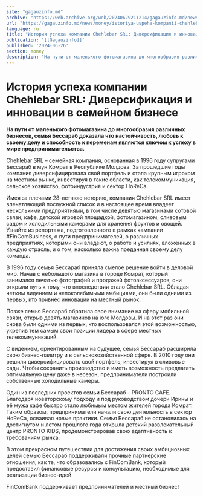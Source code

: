 ```yaml
---
site: "gagauzinfo.md"
archive: "https://web.archive.org/web/20240629211214/gagauzinfo.md/news/money/istoriya-uspeha-kompanii-chehlebar-srl-diversifikatsiya-i-innovatsii-v-semeinom-biznese"
url: "https://gagauzinfo.md/news/money/istoriya-uspeha-kompanii-chehlebar-srl-diversifikatsiya-i-innovatsii-v-semeinom-biznese"
language: ru
title: "История успеха компании Chehlebar SRL: Диверсификация и инновации в семейном бизнесе"
publication: '[[Gagauzinfo]]'
published: '2024-06-26'
section: money
description: "На пути от маленького фотомагазина до многообразия различных бизнесов, семья Бессараб доказала что настойчивость, любовь к своему делу и способность к переменам являются ключом к успеху в мире предпринимательства."
---
```


# История успеха компании Chehlebar SRL: Диверсификация и инновации в семейном бизнесе

**На пути от маленького фотомагазина до многообразия различных бизнесов, семья Бессараб доказала что настойчивость, любовь к своему делу и способность к переменам являются ключом к успеху в мире предпринимательства.**

Chehlebar SRL – семейная компания, основанная в 1996 году супругами Бессараб в мун.Комрат в Республике Молдова. За прошедшие годы компания диверсифицировала свой портфель и стала крупным игроком на местном рынке, инвестируя в такие области, как телекоммуникация, сельское хозяйство, фотоиндустрия и сектор HoReCa.

Имея за плечами 28-летнюю историю, компания Chehlebar SRL имеет впечатляющий послужной список и в настоящее время владеет несколькими предприятиями, в том числе девятью магазинами сотовой связи, кафе, детской игровой площадкой, фотомагазином, сливовым садом и холодильными камерами для хранения фруктов и овощей. Узнайте из репортажа, подготовленного в рамках кампании #FinComBusiness, о пути предпринимателей, о различных предприятиях, которыми они владеют, о работе и усилиях, вложенных в каждую отрасль, и о том, насколько важна преданная своему делу команда.

В 1996 году семья Бессараб приняла смелое решение войти в деловой мир. Начав с небольшого магазина в городе Комрат, который занимался печатью фотографий и продажей фотоаксессуаров, они открыли путь к тому, что впоследствии стало Chehlebar SRL. Обладая четким видением и непоколебимыми амбициями, они были одними из первых, кто привнес инновации на местный рынок.

Позже семья Бессараб обратила свое внимание на сферу мобильной связи, открыв девять магазинов на юге Молдовы. И на этот раз они снова были одними из первых, кто воспользовался этой возможностью, укрепив тем самым свои позиции лидера в сфере местных телекоммуникаций.

С видением, ориентированным на будущее, семья Бессараб расширила свою бизнес-палитру и в сельскохозяйственной сфере. В 2010 году они решили диверсифицировать свой портфель, инвестируя в сливовые сады. Чтобы сохранить производство и иметь возможность предлагать оптимальную цену даже в несезон, предприниматели построили собственные холодильные камеры.

Один из последних проектов семьи Бессараб – PRONTO CAFE. Благодаря новаторскому подходу и под руководством дочери Ирины и её мужа кафе быстро стало любимым местом жителей города Комрат. Таким образом, предприниматели начали свою деятельность в сектор HoReCa, осваивая новые практики. Семья Бессараб не остановилась на достигнутом и летом прошлого года открыла детский развлекательный центр PRONTO KIDS, продемонстрировав свою адаптивность к требованиям рынка.

В этом прекрасном путешествии для достижения своих амбициозных целей семью Бессараб поддерживали прочные партнерские отношения, как те, что образовались с FinComBank, который предоставил финансовые ресурсы и консультацию, необходимые для реализации бизнес-идей.

FinComBank поддерживает предпринимателей и местный бизнес!